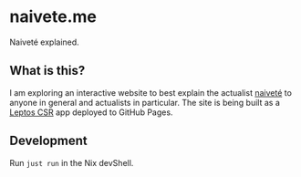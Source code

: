 # naivete.me

Naiveté explained.

## What is this?

I am exploring an interactive website to best explain the actualist [naiveté](https://srid.ca/naivet%C3%A9) to anyone in general and actualists in particular. The site is being built as a [Leptos CSR](https://book.leptos.dev/view/index.html) app deployed to GitHub Pages.

## Development

Run `just run` in the Nix devShell.
